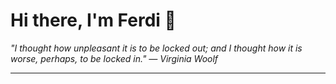 <h1>Hi there, I'm Ferdi 👋</h1>

<p><em>
  "I thought how unpleasant it is to be locked out; and I thought how it is worse, perhaps, to be locked in." — Virginia Woolf
</em></p>

---
